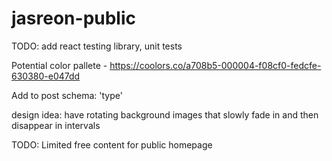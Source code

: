 # jasreon-public

TODO: add react testing library, unit tests

Potential color pallete - https://coolors.co/a708b5-000004-f08cf0-fedcfe-630380-e047dd

Add to post schema: 'type'

design idea: have rotating background images that slowly fade in and then disappear in intervals

TODO: Limited free content for public homepage
